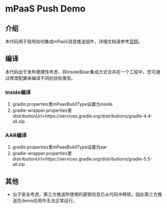 # mPaaS Push Demo

## 介绍

本代码用于指导如何集成mPaaS消息推送组件，详细文档请参考[官网](https://help.aliyun.com/document_detail/49586.html?spm=a2c4g.11186623.6.723.4b81597e7XsxwJ)。


## 编译

本代码出于发布便捷性考虑，将inside和aar集成方式合并在一个工程中，您可通过修改配置来编译不同的目标类型。

### Inside编译
1. gradle.properties里mPaasBuildType设置为inside
2. gradle-wrapper.properties里distributionUrl=https\://services.gradle.org/distributions/gradle-4.4-all.zip

### AAR编译
1. gradle.properties里mPaasBuildType设置为aar
2. gradle-wrapper.properties里distributionUrl=https\://services.gradle.org/distributions/gradle-5.5-all.zip


## 其他
* 出于安全考虑，第三方推送所使用的密钥信息已从代码中移除，因此第三方推送在demo应用中无法正常运行。